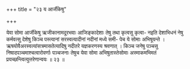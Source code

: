 +++
title = "२३ य आर्जीकेषु"

+++

येवा सोमा आर्जीकेषु ऋजीकानामदूरभवाः आजिङ्कादेशाः तेषु तथा कृत्वसु कृत्वा- नइति देशाभिधनं नेषु कर्मवत्सु देशेषु किञ्च पस्त्यानां सरस्वत्यादीनां नदीनां मध्ये समी- पेच ये सोमाः अभिषूयन्ते । ऋषयोवैअरस्वत्यांसत्रमासतेत्यादिषु नदीतरे यज्ञकरणस्य श्रवणात् । किञ्च जनेषु पञ्चसु निषादपञ्चमाश्चत्वारोवर्णाः पञ्चजनाः तेषुच येवा सोमा अभिषुतास्तेसोमाः अस्माकमभिमतं प्रयच्छन्त्वित्युत्तरेणान्वयः ॥ २३ ॥